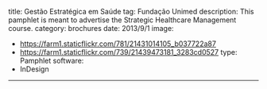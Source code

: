 title: Gestão Estratégica em Saúde
tag: Fundação Unimed
description: This pamphlet is meant to advertise the Strategic Healthcare Management course.
category: brochures
date: 2013/9/1
image: 
- https://farm1.staticflickr.com/781/21431014105_b037722a87
- https://farm1.staticflickr.com/739/21439473181_3283cd0527
type: Pamphlet
software:
- InDesign
---
